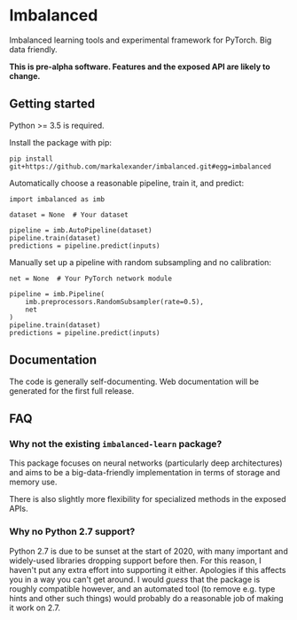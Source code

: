 
# Imbalanced

Imbalanced learning tools and experimental framework for PyTorch.
Big data friendly.

**This is pre-alpha software.  Features and the exposed API are likely to change.**


## Getting started

Python >= 3.5 is required.

Install the package with pip:

    pip install git+https://github.com/markalexander/imbalanced.git#egg=imbalanced


Automatically choose a reasonable pipeline, train it, and predict:

    import imbalanced as imb

    dataset = None  # Your dataset

    pipeline = imb.AutoPipeline(dataset)
    pipeline.train(dataset)
    predictions = pipeline.predict(inputs)


Manually set up a pipeline with random subsampling and no calibration:

    net = None  # Your PyTorch network module

    pipeline = imb.Pipeline(
        imb.preprocessors.RandomSubsampler(rate=0.5),
        net
    )
    pipeline.train(dataset)
    predictions = pipeline.predict(inputs)


## Documentation

The code is generally self-documenting.  Web documentation will be generated
for the first full release.


## FAQ

### **Why not the existing `imbalanced-learn` package?**

This package focuses on neural networks (particularly deep architectures) and
aims to be a big-data-friendly implementation in terms of storage and memory
use.

There is also slightly more flexibility for specialized methods in the exposed
APIs.

### **Why no Python 2.7 support?**

Python 2.7 is due to be sunset at the start of 2020, with many important and
widely-used libraries dropping support before then.  For this reason, I haven't
put any extra effort into supporting it either.  Apologies if this affects you
in a way you can't get around.  I would *guess* that the package is roughly
compatible however, and an automated tool (to remove e.g. type hints and other
such things) would probably do a reasonable job of making it work on 2.7.
